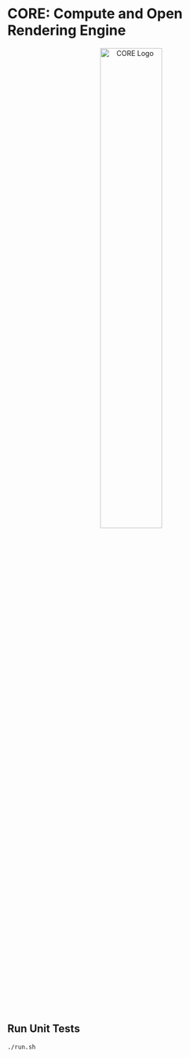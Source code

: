 # CORE: Compute and Open Rendering Engine

<p align="center">
  <img src="assets/logo.png" alt="CORE Logo" style="width:50%;">
</p>

## Run Unit Tests
```
./run.sh
```
